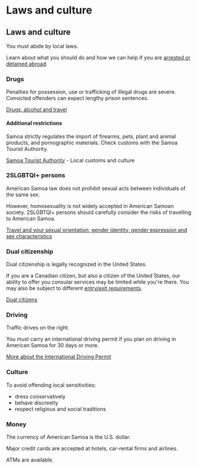 # Laws and culture

## Laws and culture

You must abide by local laws.

Learn about what you should do and how we can help if you are [arrested or detained abroad](http://travel.gc.ca/assistance/emergency-info/arrest-detention).

### Drugs

Penalties for possession, use or trafficking of illegal drugs are severe. Convicted offenders can expect lengthy prison sentences.

[Drugs, alcohol and travel](https://travel.gc.ca/travelling/health-safety/drugs)

#### Additional restrictions

Samoa strictly regulates the import of firearms, pets, plant and animal products, and pornographic materials. Check customs with the Samoa Tourist Authority.

[Samoa Tourist Authority](http://www.visitsamoa.ws/) - Local customs and culture

### 2SLGBTQI+ persons

American Samoa law does not prohibit sexual acts between individuals of the same sex.

However, homosexuality is not widely accepted in American Samoan society. 2SLGBTQI+ persons should carefully consider the risks of travelling to American Samoa.

[Travel and your sexual orientation, gender identity, gender expression and sex characteristics](https://travel.gc.ca/travelling/health-safety/lgbt-travel)

### Dual citizenship

Dual citizenship is legally recognized in the United States.

If you are a Canadian citizen, but also a citizen of the United States, our ability to offer you consular services may be limited while you're there. You may also be subject to different [entry/exit requirements](#entryexit).

[Dual citizens](http://travel.gc.ca/travelling/documents/dual-citizenship)

### Driving

Traffic drives on the right.

You must carry an international driving permit if you plan on driving in American Samoa for 30 days or more.

[More about the International Driving Permit](https://travel.gc.ca/travelling/documents/international-driving-permit)

### Culture

To avoid offending local sensitivities:

* dress conservatively
* behave discreetly
* respect religious and social traditions

### Money

The currency of American Samoa is the U.S. dollar.

Major credit cards are accepted at hotels, car-rental firms and airlines.

ATMs are available.